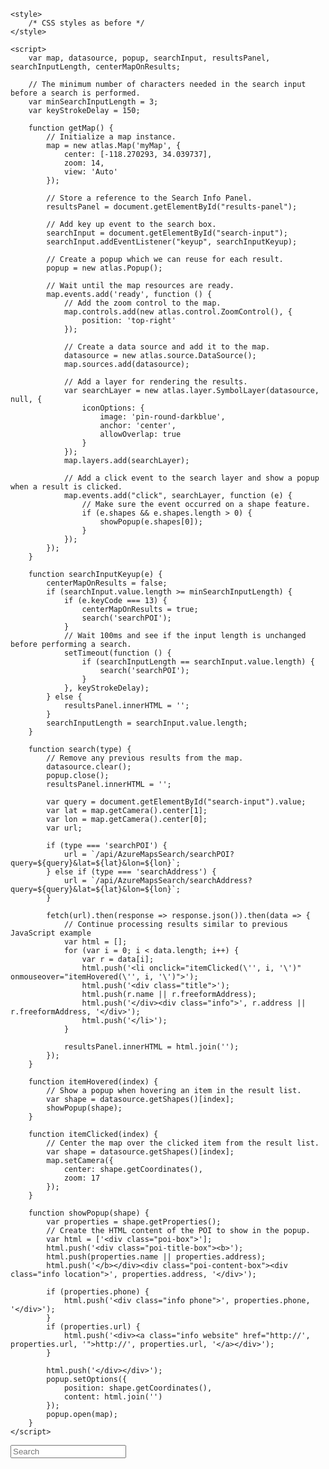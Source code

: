 <!DOCTYPE html>
<html lang="en">

<head>
    <title>Interactive Search Quickstart - Azure Maps Web SDK Samples</title>
    <meta charset="utf-8" />
    <meta name="viewport" content="width=device-width, initial-scale=1, shrink-to-fit=no" />
    <meta name="description" content="This tutorial shows how to create an interactive search experience." />
    <meta name="keywords" content="Microsoft maps, map, gis, API, SDK, services, module, tutorials, search, point of interest, POI" />
    <meta name="author" content="Microsoft Azure Maps" />

    <style>
        /* CSS styles as before */
    </style>

    <script>
        var map, datasource, popup, searchInput, resultsPanel, searchInputLength, centerMapOnResults;

        // The minimum number of characters needed in the search input before a search is performed.
        var minSearchInputLength = 3;
        var keyStrokeDelay = 150;

        function getMap() {
            // Initialize a map instance.
            map = new atlas.Map('myMap', {
                center: [-118.270293, 34.039737],
                zoom: 14,
                view: 'Auto'
            });

            // Store a reference to the Search Info Panel.
            resultsPanel = document.getElementById("results-panel");

            // Add key up event to the search box.
            searchInput = document.getElementById("search-input");
            searchInput.addEventListener("keyup", searchInputKeyup);

            // Create a popup which we can reuse for each result.
            popup = new atlas.Popup();

            // Wait until the map resources are ready.
            map.events.add('ready', function () {
                // Add the zoom control to the map.
                map.controls.add(new atlas.control.ZoomControl(), {
                    position: 'top-right'
                });

                // Create a data source and add it to the map.
                datasource = new atlas.source.DataSource();
                map.sources.add(datasource);

                // Add a layer for rendering the results.
                var searchLayer = new atlas.layer.SymbolLayer(datasource, null, {
                    iconOptions: {
                        image: 'pin-round-darkblue',
                        anchor: 'center',
                        allowOverlap: true
                    }
                });
                map.layers.add(searchLayer);

                // Add a click event to the search layer and show a popup when a result is clicked.
                map.events.add("click", searchLayer, function (e) {
                    // Make sure the event occurred on a shape feature.
                    if (e.shapes && e.shapes.length > 0) {
                        showPopup(e.shapes[0]);
                    }
                });
            });
        }

        function searchInputKeyup(e) {
            centerMapOnResults = false;
            if (searchInput.value.length >= minSearchInputLength) {
                if (e.keyCode === 13) {
                    centerMapOnResults = true;
                    search('searchPOI');
                }
                // Wait 100ms and see if the input length is unchanged before performing a search.
                setTimeout(function () {
                    if (searchInputLength == searchInput.value.length) {
                        search('searchPOI');
                    }
                }, keyStrokeDelay);
            } else {
                resultsPanel.innerHTML = '';
            }
            searchInputLength = searchInput.value.length;
        }

        function search(type) {
            // Remove any previous results from the map.
            datasource.clear();
            popup.close();
            resultsPanel.innerHTML = '';

            var query = document.getElementById("search-input").value;
            var lat = map.getCamera().center[1];
            var lon = map.getCamera().center[0];
            var url;

            if (type === 'searchPOI') {
                url = `/api/AzureMapsSearch/searchPOI?query=${query}&lat=${lat}&lon=${lon}`;
            } else if (type === 'searchAddress') {
                url = `/api/AzureMapsSearch/searchAddress?query=${query}&lat=${lat}&lon=${lon}`;
            }

            fetch(url).then(response => response.json()).then(data => {
                // Continue processing results similar to previous JavaScript example
                var html = [];
                for (var i = 0; i < data.length; i++) {
                    var r = data[i];
                    html.push('<li onclick="itemClicked(\'', i, '\')" onmouseover="itemHovered(\'', i, '\')">');
                    html.push('<div class="title">');
                    html.push(r.name || r.freeformAddress);
                    html.push('</div><div class="info">', r.address || r.freeformAddress, '</div>');
                    html.push('</li>');
                }

                resultsPanel.innerHTML = html.join('');
            });
        }

        function itemHovered(index) {
            // Show a popup when hovering an item in the result list.
            var shape = datasource.getShapes()[index];
            showPopup(shape);
        }

        function itemClicked(index) {
            // Center the map over the clicked item from the result list.
            var shape = datasource.getShapes()[index];
            map.setCamera({
                center: shape.getCoordinates(),
                zoom: 17
            });
        }

        function showPopup(shape) {
            var properties = shape.getProperties();
            // Create the HTML content of the POI to show in the popup.
            var html = ['<div class="poi-box">'];
            html.push('<div class="poi-title-box"><b>');
            html.push(properties.name || properties.address);
            html.push('</b></div><div class="poi-content-box"><div class="info location">', properties.address, '</div>');

            if (properties.phone) {
                html.push('<div class="info phone">', properties.phone, '</div>');
            }
            if (properties.url) {
                html.push('<div><a class="info website" href="http://', properties.url, '">http://', properties.url, '</a></div>');
            }

            html.push('</div></div>');
            popup.setOptions({
                position: shape.getCoordinates(),
                content: html.join('')
            });
            popup.open(map);
        }
    </script>
</head>

<body onload="getMap()">
    <div id="myMap"></div>
    <div id="search">
        <div class="search-input-box">
            <div class="search-input-group">
                <div class="search-icon" type="button"></div>
                <input id="search-input" type="text" placeholder="Search">
            </div>
        </div>
        <ul id="results-panel"></ul>
    </div>
</body>

</html>
